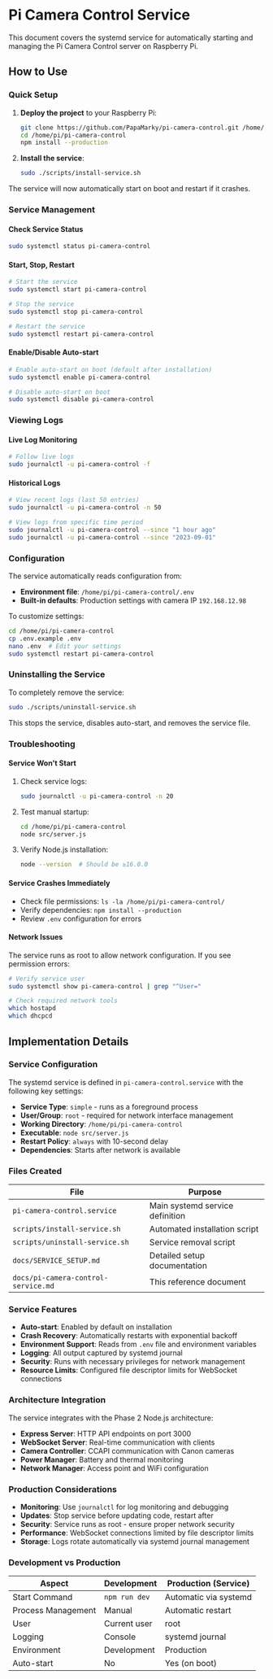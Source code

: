 # Pi Camera Control Service

This document covers the systemd service for automatically starting and managing the Pi Camera Control server on Raspberry Pi.

## How to Use

### Quick Setup

1. **Deploy the project** to your Raspberry Pi:
   ```bash
   git clone https://github.com/PapaMarky/pi-camera-control.git /home/pi/pi-camera-control
   cd /home/pi/pi-camera-control
   npm install --production
   ```

2. **Install the service**:
   ```bash
   sudo ./scripts/install-service.sh
   ```

The service will now automatically start on boot and restart if it crashes.

### Service Management

#### Check Service Status
```bash
sudo systemctl status pi-camera-control
```

#### Start, Stop, Restart
```bash
# Start the service
sudo systemctl start pi-camera-control

# Stop the service
sudo systemctl stop pi-camera-control

# Restart the service
sudo systemctl restart pi-camera-control
```

#### Enable/Disable Auto-start
```bash
# Enable auto-start on boot (default after installation)
sudo systemctl enable pi-camera-control

# Disable auto-start on boot
sudo systemctl disable pi-camera-control
```

### Viewing Logs

#### Live Log Monitoring
```bash
# Follow live logs
sudo journalctl -u pi-camera-control -f
```

#### Historical Logs
```bash
# View recent logs (last 50 entries)
sudo journalctl -u pi-camera-control -n 50

# View logs from specific time period
sudo journalctl -u pi-camera-control --since "1 hour ago"
sudo journalctl -u pi-camera-control --since "2023-09-01"
```

### Configuration

The service automatically reads configuration from:
- **Environment file**: `/home/pi/pi-camera-control/.env`
- **Built-in defaults**: Production settings with camera IP `192.168.12.98`

To customize settings:
```bash
cd /home/pi/pi-camera-control
cp .env.example .env
nano .env  # Edit your settings
sudo systemctl restart pi-camera-control
```

### Uninstalling the Service

To completely remove the service:
```bash
sudo ./scripts/uninstall-service.sh
```

This stops the service, disables auto-start, and removes the service file.

### Troubleshooting

#### Service Won't Start
1. Check service logs:
   ```bash
   sudo journalctl -u pi-camera-control -n 20
   ```

2. Test manual startup:
   ```bash
   cd /home/pi/pi-camera-control
   node src/server.js
   ```

3. Verify Node.js installation:
   ```bash
   node --version  # Should be ≥16.0.0
   ```

#### Service Crashes Immediately
- Check file permissions: `ls -la /home/pi/pi-camera-control/`
- Verify dependencies: `npm install --production`
- Review `.env` configuration for errors

#### Network Issues
The service runs as root to allow network configuration. If you see permission errors:
```bash
# Verify service user
sudo systemctl show pi-camera-control | grep "^User="

# Check required network tools
which hostapd
which dhcpcd
```

## Implementation Details

### Service Configuration

The systemd service is defined in `pi-camera-control.service` with the following key settings:

- **Service Type**: `simple` - runs as a foreground process
- **User/Group**: `root` - required for network interface management
- **Working Directory**: `/home/pi/pi-camera-control`
- **Executable**: `node src/server.js`
- **Restart Policy**: `always` with 10-second delay
- **Dependencies**: Starts after network is available

### Files Created

| File | Purpose |
|------|---------|
| `pi-camera-control.service` | Main systemd service definition |
| `scripts/install-service.sh` | Automated installation script |
| `scripts/uninstall-service.sh` | Service removal script |
| `docs/SERVICE_SETUP.md` | Detailed setup documentation |
| `docs/pi-camera-control-service.md` | This reference document |

### Service Features

- **Auto-start**: Enabled by default on installation
- **Crash Recovery**: Automatically restarts with exponential backoff
- **Environment Support**: Reads from `.env` file and environment variables
- **Logging**: All output captured by systemd journal
- **Security**: Runs with necessary privileges for network management
- **Resource Limits**: Configured file descriptor limits for WebSocket connections

### Architecture Integration

The service integrates with the Phase 2 Node.js architecture:

- **Express Server**: HTTP API endpoints on port 3000
- **WebSocket Server**: Real-time communication with clients
- **Camera Controller**: CCAPI communication with Canon cameras  
- **Power Manager**: Battery and thermal monitoring
- **Network Manager**: Access point and WiFi configuration

### Production Considerations

- **Monitoring**: Use `journalctl` for log monitoring and debugging
- **Updates**: Stop service before updating code, restart after
- **Security**: Service runs as root - ensure proper network security
- **Performance**: WebSocket connections limited by file descriptor limits
- **Storage**: Logs rotate automatically via systemd journal management

### Development vs Production

| Aspect | Development | Production (Service) |
|--------|-------------|---------------------|
| Start Command | `npm run dev` | Automatic via systemd |
| Process Management | Manual | Automatic restart |
| User | Current user | root |
| Logging | Console | systemd journal |
| Environment | Development | Production |
| Auto-start | No | Yes (on boot) |